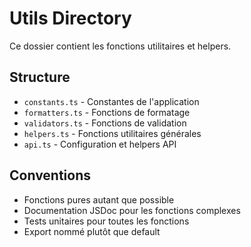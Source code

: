 # Utils Directory

Ce dossier contient les fonctions utilitaires et helpers.

## Structure

- `constants.ts` - Constantes de l'application
- `formatters.ts` - Fonctions de formatage
- `validators.ts` - Fonctions de validation
- `helpers.ts` - Fonctions utilitaires générales
- `api.ts` - Configuration et helpers API

## Conventions

- Fonctions pures autant que possible
- Documentation JSDoc pour les fonctions complexes
- Tests unitaires pour toutes les fonctions
- Export nommé plutôt que default